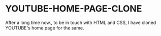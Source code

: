 # YOUTUBE-HOME-PAGE-CLONE
After a long time now., to be in touch with HTML and CSS, I have cloned YOUTUBE's home page for the same.
